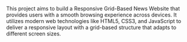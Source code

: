 This project aims to build a Responsive Grid-Based News Website that provides users 
with a smooth browsing experience across devices. It utilizes modern web technologies like HTML5, CSS3, 
and JavaScript to deliver a responsive layout with a grid-based structure that adapts to different screen sizes. 
